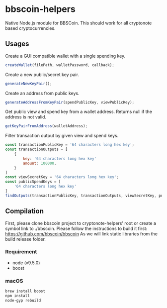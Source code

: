 # bbscoin-helpers

Native Node.js module for BBSCoin. This should work for all cryptonote based cryptocurrencies.

## Usages

Create a GUI compatible wallet with a single spending key.
```javascript
createWallet(filePath, walletPassword, callback);
```

Create a new public/secret key pair.
```javascript
generateNewKeyPair();
```

Create an address from public keys.
```javascript
generateAddressFromKeyPair(spendPublicKey, viewPublicKey);
```

Get public view and spend key from a wallet address.
Returns null if the address is not valid.
```javascript
getKeyPairFromAddress(walletAddress);
```

Filter transaction output by given view and spend keys.
```javascript
const transactionPublicKey = '64 characters long hex key';
const transactionOutputs = [
    {
        key: '64 characters long hex key'
        amount: 100000,
    }
]
const viewSecretKey = '64 characters long hex key';
const publicSpendKeys = [
    '64 characters long hex key'
]
findOutputs(transactionPublicKey, transactionOutputs, viewSecretKey, publicSpendKeys, callback)
```

## Compilation

First, please clone bbscoin project to cryptonote-helpers' root or create a symbol link to ./bbscoin.
Please follow the instructions to build it first: https://github.com/bbscoin/bbscoin 
As we will link static libraries from the build release folder.


### Requirement

- node (v9.5.0)
- boost

### macOS

```bash
brew install boost
npm install
node-gyp rebuild
```